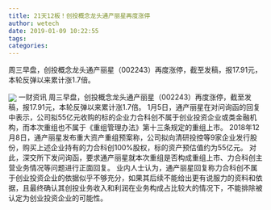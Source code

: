 ```yaml
---
title: 21天12板！创投概念龙头通产丽星再度涨停
author: wetech
date: 2019-01-09 10:22:55
tags: 
categories: 
---
```

周三早盘，创投概念龙头通产丽星（002243）再度涨停，截至发稿，报17.91元，本轮反弹以来累计涨1.7倍。
<!-- more -->
<img align="center" border="0" src="https://imgcdn.yicai.com/uppics/images/2019/01/e2ec57024db77c5b27e5cc6c3ffd0d62.jpg" />
一财资讯
周三早盘，创投概念龙头通产丽星（002243）再度涨停，截至发稿，报17.91元，本轮反弹以来累计涨1.7倍。
1月5日，通产丽星在对问询函的回复中表示，公司拟55亿元收购的标的企业力合科创不属于创业投资企业或类金融机构，而本次重组也不属于《重组管理办法》第十三条规定的重组上市。
2018年12月8日，通产丽星发布重大资产重组预案称，公司拟向清研投控等9家企业发行股份，购买上述企业持有的力合科创100%股权，标的资产预估值约为55亿元。
对此，深交所下发问询函，要求通产丽星就本次重组是否构成重组上市、力合科创主营业务情况等问题进行正面回复。
业内人士认为，通产丽星回复称力合科创不属于创业投资企业的依据似乎不够充分，如果其后续不能给出更有说服力的资料和依据，且最终确认其创投业务收入和利润在业务构成占比较大的情况下，不能排除被认定为创业投资企业的可能性。
 
 
